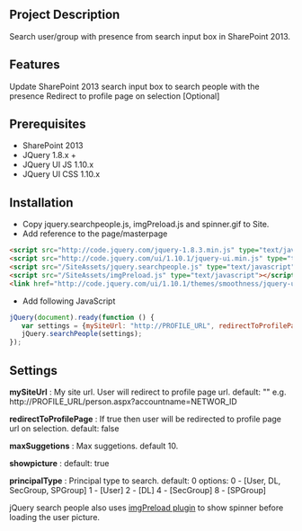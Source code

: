 Project Description
--------------------------------------

Search user/group with presence from search input box in SharePoint 2013. 

Features
--------------------------------------

Update SharePoint 2013 search input box to search people with the presence
Redirect to profile page on selection [Optional] 

Prerequisites
--------------------------------------

- SharePoint 2013
- JQuery 1.8.x +
- JQuery UI JS 1.10.x
- JQuery UI CSS 1.10.x

Installation
--------------------------------------

- Copy jquery.searchpeople.js, imgPreload.js and spinner.gif to Site.
- Add reference to the page/masterpage
```html
<script src="http://code.jquery.com/jquery-1.8.3.min.js" type="text/javascript"></script>
<script src="http://code.jquery.com/ui/1.10.1/jquery-ui.min.js" type="text/javascript"></script>
<script src="/SiteAssets/jquery.searchpeople.js" type="text/javascript"></script>
<script src="/SiteAssets/imgPreload.js" type="text/javascript"></script>
<link href="http://code.jquery.com/ui/1.10.1/themes/smoothness/jquery-ui.css" type="text/css"/>
```
- Add following JavaScript
```js
jQuery(document).ready(function () {
   var settings = {mySiteUrl: "http://PROFILE_URL", redirectToProfilePage: false, maxSuggetions: 20, showpicture: true, principleType: 1}
   jQuery.searchPeople(settings); 
}); 
```
Settings
--------------------------------------

**mySiteUrl** : 
My site url. User will redirect to profile page url. default: ""
e.g.  http://PROFILE_URL/person.aspx?accountname=NETWOR_ID 

**redirectToProfilePage** : 
    If true then user will be redirected to profile page url on selection. default: false

**maxSuggetions** : 
    Max suggetions. default 10.

**showpicture** : 
    default: true

**principalType** : 
    Principal type to search. default: 0
    options: 
        0 - [User, DL, SecGroup, SPGroup]
        1 - [User]
        2 - [DL]
        4 - [SecGroup]
        8 - [SPGroup]

jQuery search people also uses [imgPreload plugin](http://denysonique.github.io/imgPreload/) to show spinner before loading the user picture.
